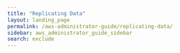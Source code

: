 ```yaml
---
title: "Replicating Data"
layout: landing_page
permalink: /aws-administrator-guide/replicating-data/
sidebar: aws_administrator_guide_sidebar
search: exclude
---
```

